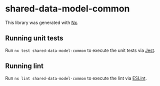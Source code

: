 # shared-data-model-common

This library was generated with [Nx](https://nx.dev).

## Running unit tests

Run `nx test shared-data-model-common` to execute the unit tests via [Jest](https://jestjs.io).

## Running lint

Run `nx lint shared-data-model-common` to execute the lint via [ESLint](https://eslint.org/).
